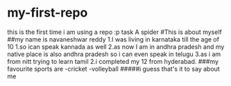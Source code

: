 # my-first-repo
this is the first time i am using a repo :p task A spider
#This is about myself
##my name is navaneshwar reddy 
1.I was living in karnataka till the age of 10
   1.so ican speak kannada as well
   2.as now I am in andhra pradesh and my native place is also andhra pradesh so i can even speak in telugu
   3.as i am from nitt trying to learn tamil
2.i completed my 12 from hyderabad.
###my favourite sports are
-cricket
-volleyball
#####i guess that's it to say about me

